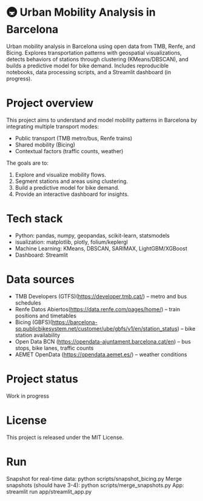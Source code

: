 # 🚇 Urban Mobility Analysis in Barcelona
Urban mobility analysis in Barcelona using open data from TMB, Renfe, and Bicing.
Explores transportation patterns with geospatial visualizations, detects behaviors of stations through clustering (KMeans/DBSCAN), and builds a predictive model for bike demand. Includes reproducible notebooks, data processing scripts, and a Streamlit dashboard (in progress).

# Project overview
This project aims to understand and model mobility patterns in Barcelona by integrating multiple transport modes:  
- Public transport (TMB metro/bus, Renfe trains)  
- Shared mobility (Bicing)  
- Contextual factors (traffic counts, weather)  

The goals are to:  
1. Explore and visualize mobility flows.  
2. Segment stations and areas using clustering.  
3. Build a predictive model for bike demand.  
4. Provide an interactive dashboard for insights.

# Tech stack
- Python: pandas, numpy, geopandas, scikit-learn, statsmodels  
- isualization: matplotlib, plotly, folium/keplergl  
- Machine Learning: KMeans, DBSCAN, SARIMAX, LightGBM/XGBoost  
- Dashboard: Streamlit

# Data sources
- TMB Developers (GTFS)(https://developer.tmb.cat/) – metro and bus schedules  
- Renfe Datos Abiertos(https://data.renfe.com/pages/home/) – train positions and timetables  
- Bicing (GBFS)(https://barcelona-sp.publicbikesystem.net/customer/ube/gbfs/v1/en/station_status) – bike station availability  
- Open Data BCN (https://opendata-ajuntament.barcelona.cat/en) – bus stops, bike lanes, traffic counts  
- AEMET OpenData (https://opendata.aemet.es/) – weather conditions

# Project status
Work in progress

# License
This project is released under the MIT License.  

# Run
Snapshot for real-time data: python scripts/snapshot_bicing.py
Merge snapshots (should have 3-4): python scripts/merge_snapshots.py
App: streamlit run app/streamlit_app.py